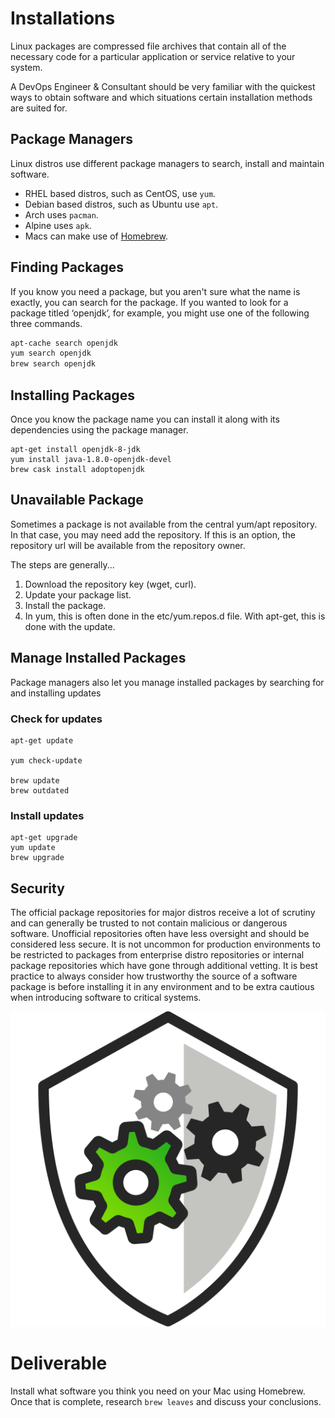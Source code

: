 # Installations

Linux packages are compressed file archives that contain all of the necessary code for a particular application or service relative to your system.

A DevOps Engineer & Consultant should be very familiar with the quickest ways to obtain software and which situations certain installation methods are suited for.

## Package Managers
 Linux distros use different package managers to search, install and maintain software.

 - RHEL based distros, such as CentOS, use `yum`.
 - Debian based distros, such as Ubuntu use `apt`.
 - Arch uses `pacman`.
 - Alpine uses `apk`.
 - Macs can make use of [Homebrew](https://brew.sh/).

## Finding Packages
If you know you need a package, but you aren't sure what the name is exactly, you can search for  the package. If you wanted to look for a package titled ‘openjdk’, for example, you might use one of the following three commands.

```bash
apt-cache search openjdk
yum search openjdk
brew search openjdk
```

## Installing Packages
Once you know the package name you can install it along with its dependencies using the package manager.

```
apt-get install openjdk-8-jdk
yum install java-1.8.0-openjdk-devel
brew cask install adoptopenjdk
```

## Unavailable Package
Sometimes a package is not available from the central yum/apt repository. In that case, you may need add the repository. If this is an option, the repository url will be available from the repository owner.

The steps are generally...
 1. Download the repository key (wget, curl).
 2. Update your package list.
 3. Install the package.
 4. In yum, this is often done in the etc/yum.repos.d file. With apt-get, this is done with the update.

## Manage Installed Packages
Package managers also let you manage installed packages by searching for and installing updates

### Check for updates
```
apt-get update

yum check-update

brew update
brew outdated
```

### Install updates
```
apt-get upgrade
yum update
brew upgrade
```

## Security
The official package repositories for major distros receive a lot of scrutiny and can generally be trusted to not contain malicious or dangerous software. Unofficial repositories often have less oversight and should be considered less secure. It is not uncommon for production environments to be restricted to packages from enterprise distro repositories or internal package repositories which have gone through additional vetting. It is best practice to always consider how trustworthy the source of a software package is before installing it in any environment and to be extra cautious when introducing software to critical systems.

![](img1/security.svg ':size=150x150 :class=icon')

# Deliverable

Install what software you think you need on your Mac using Homebrew. Once that is complete, research `brew leaves` and discuss your conclusions.
